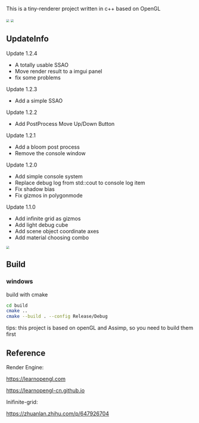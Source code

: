 This is a tiny-renderer project written in c++ based on OpenGL

<img src="/img/sample_gif_1.gif" style="zoom:50%;" />

<img src="/img/renderer-preview.gif" style="zoom:50%;" />

## UpdateInfo
Update 1.2.4
- A totally usable SSAO
- Move render result to a imgui panel
- fix some problems

Update 1.2.3
- Add a simple SSAO

Update 1.2.2
- Add PostProcess Move Up/Down Button
  
Update 1.2.1
- Add a bloom post process
- Remove the console window

Update 1.2.0
- Add simple console system
- Replace debug log from std::cout to console log item
- Fix shadow bias
- Fix gizmos in polygonmode

Update 1.1.0
- Add infinite grid as gizmos
- Add light debug cube
- Add scene object coordinate axes
- Add material choosing combo

<img src="/img/grid.jpg" style="zoom: 50%;" />

## Build

### windows

build with cmake

```bash
cd build
cmake ..
cmake --build . --config Release/Debug
```

tips: this project is based on openGL and Assimp, so you need to build them first

## Reference
Render Engine:

https://learnopengl.com

https://learnopengl-cn.github.io

Inifinite-grid:

https://zhuanlan.zhihu.com/p/647926704

